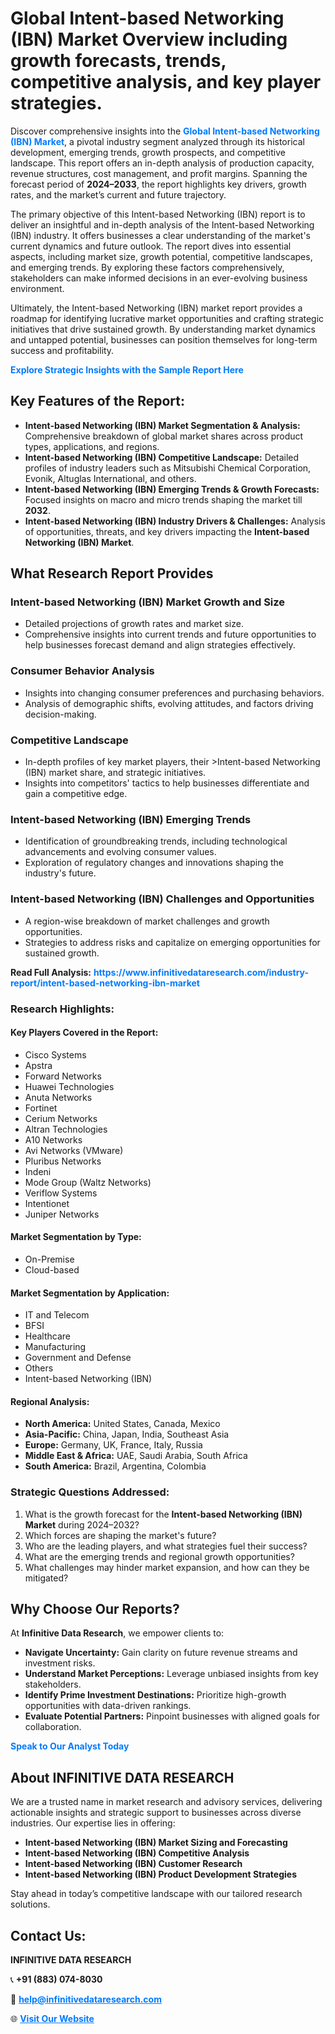 <h1>Global Intent-based Networking (IBN) Market Overview including growth forecasts, trends, competitive analysis, and key player strategies.</h1>
<p>
Discover comprehensive insights into the 
<a href="https://www.infinitivedataresearch.com/industry-report/intent-based-networking-ibn-market" rel="dofollow" style="color: #007BFF; text-decoration: none;"><strong>Global Intent-based Networking (IBN) Market</strong></a>, a pivotal industry segment analyzed through its historical development, emerging trends, growth prospects, and competitive landscape. This report offers an in-depth analysis of production capacity, revenue structures, cost management, and profit margins. Spanning the forecast period of <strong>2024–2033</strong>, the report highlights key drivers, growth rates, and the market’s current and future trajectory.
</p>
<p>
The primary objective of this Intent-based Networking (IBN) report is to deliver an insightful and in-depth analysis of the Intent-based Networking (IBN) industry. It offers businesses a clear understanding of the market's current dynamics and future outlook. The report dives into essential aspects, including market size, growth potential, competitive landscapes, and emerging trends. By exploring these factors comprehensively, stakeholders can make informed decisions in an ever-evolving business environment.
</p>
<p>
Ultimately, the Intent-based Networking (IBN) market report provides a roadmap for identifying lucrative market opportunities and crafting strategic initiatives that drive sustained growth. By understanding market dynamics and untapped potential, businesses can position themselves for long-term success and profitability.
</p>
<p>
<a href="https://www.infinitivedataresearch.com/request-sample/reportId=112171" style="color: #007BFF; text-decoration: none;"><strong>Explore Strategic Insights with the Sample Report Here</strong></a>
</p>

<h2>Key Features of the Report:</h2>
<ul>
<li><strong>Intent-based Networking (IBN) Market Segmentation & Analysis:</strong> Comprehensive breakdown of global market shares across product types, applications, and regions.</li>
<li><strong>Intent-based Networking (IBN) Competitive Landscape:</strong> Detailed profiles of industry leaders such as Mitsubishi Chemical Corporation, Evonik, Altuglas International, and others.</li>
<li><strong>Intent-based Networking (IBN) Emerging Trends & Growth Forecasts:</strong> Focused insights on macro and micro trends shaping the market till <strong>2032</strong>.</li>
<li><strong>Intent-based Networking (IBN) Industry Drivers & Challenges:</strong> Analysis of opportunities, threats, and key drivers impacting the <strong>Intent-based Networking (IBN) Market</strong>.</li>
</ul>

<h2>What Research Report Provides</h2>
<h3>Intent-based Networking (IBN) Market Growth and Size</h3>
<ul>
<li>Detailed projections of growth rates and market size.</li>
<li>Comprehensive insights into current trends and future opportunities to help businesses forecast demand and align strategies effectively.</li>
</ul>

<h3>Consumer Behavior Analysis</h3>
<ul>
<li>Insights into changing consumer preferences and purchasing behaviors.</li>
<li>Analysis of demographic shifts, evolving attitudes, and factors driving decision-making.</li>
</ul>

<h3>Competitive Landscape</h3>
<ul>
<li>In-depth profiles of key market players, their >Intent-based Networking (IBN) market share, and strategic initiatives.</li>
<li>Insights into competitors' tactics to help businesses differentiate and gain a competitive edge.</li>
</ul>

<h3>Intent-based Networking (IBN) Emerging Trends</h3>
<ul>
<li>Identification of groundbreaking trends, including technological advancements and evolving consumer values.</li>
<li>Exploration of regulatory changes and innovations shaping the industry's future.</li>
</ul>

<h3>Intent-based Networking (IBN) Challenges and Opportunities</h3>
<ul>
<li>A region-wise breakdown of market challenges and growth opportunities.</li>
<li>Strategies to address risks and capitalize on emerging opportunities for sustained growth.</li>
</ul>
<p><strong>Read Full Analysis:</strong> <a href="https://www.infinitivedataresearch.com/industry-report/intent-based-networking-ibn-market" rel="dofollow" style="color: #007BFF; text-decoration: none;"><strong>https://www.infinitivedataresearch.com/industry-report/intent-based-networking-ibn-market</strong></a></p>
<h3>Research Highlights:</h3>
<h4>Key Players Covered in the Report:</h4>
<ul><li>Cisco Systems</li><li>Apstra</li><li>Forward Networks</li><li>Huawei Technologies</li><li>Anuta Networks</li><li>Fortinet</li><li>Cerium Networks</li><li>Altran Technologies</li><li>A10 Networks</li><li>Avi Networks (VMware)</li><li>Pluribus Networks</li><li>Indeni</li><li>Mode Group (Waltz Networks)</li><li>Veriflow Systems</li><li>Intentionet</li><li>Juniper Networks</li></ul>
<h4>Market Segmentation by Type:</h4>
<ul><li>On-Premise</li><li>Cloud-based</li></ul>
<h4>Market Segmentation by Application:</h4>
<ul><li>IT and Telecom</li><li>BFSI</li><li>Healthcare</li><li>Manufacturing</li><li>Government and Defense</li><li>Others</li><li>Intent-based Networking (IBN)</li></ul>

<h4>Regional Analysis:</h4>
<ul>
<li><strong>North America:</strong> United States, Canada, Mexico</li>
<li><strong>Asia-Pacific:</strong> China, Japan, India, Southeast Asia</li>
<li><strong>Europe:</strong> Germany, UK, France, Italy, Russia</li>
<li><strong>Middle East & Africa:</strong> UAE, Saudi Arabia, South Africa</li>
<li><strong>South America:</strong> Brazil, Argentina, Colombia</li>
</ul>

<h3>Strategic Questions Addressed:</h3>
<ol>
<li>What is the growth forecast for the <strong>Intent-based Networking (IBN) Market</strong> during 2024–2032?</li>
<li>Which forces are shaping the market's future?</li>
<li>Who are the leading players, and what strategies fuel their success?</li>
<li>What are the emerging trends and regional growth opportunities?</li>
<li>What challenges may hinder market expansion, and how can they be mitigated?</li>
</ol>

<h2>Why Choose Our Reports?</h2>
<p>At <strong>Infinitive Data Research</strong>, we empower clients to:</p>
<ul>
<li><strong>Navigate Uncertainty:</strong> Gain clarity on future revenue streams and investment risks.</li>
<li><strong>Understand Market Perceptions:</strong> Leverage unbiased insights from key stakeholders.</li>
<li><strong>Identify Prime Investment Destinations:</strong> Prioritize high-growth opportunities with data-driven rankings.</li>
<li><strong>Evaluate Potential Partners:</strong> Pinpoint businesses with aligned goals for collaboration.</li>
</ul>
<p><a href="https://www.infinitivedataresearch.com/industry-report/intent-based-networking-ibn-market" rel="dofollow" style="color: #007BFF; text-decoration: none;"><strong>Speak to Our Analyst Today</strong></a></p>

<h2>About INFINITIVE DATA RESEARCH</h2>
<p>We are a trusted name in market research and advisory services, delivering actionable insights and strategic support to businesses across diverse industries. Our expertise lies in offering:</p>
<ul>
<li><strong>Intent-based Networking (IBN) Market Sizing and Forecasting</strong></li>
<li><strong>Intent-based Networking (IBN) Competitive Analysis</strong></li>
<li><strong>Intent-based Networking (IBN) Customer Research</strong></li>
<li><strong>Intent-based Networking (IBN) Product Development Strategies</strong></li>
</ul>
<p>Stay ahead in today’s competitive landscape with our tailored research solutions.</p>

<h2>Contact Us:</h2>
<p><strong>INFINITIVE DATA RESEARCH</strong></p>
<p>📞 <strong>+91 (883) 074-8030</strong></p>
<p>📧 <strong><a href="mailto:help@infinitivedataresearch.com" style="color: #007BFF;">help@infinitivedataresearch.com</a></strong></p>
<p>🌐 <strong><a href="https://www.infinitivedataresearch.com" rel="dofollow" style="color: #007BFF;">Visit Our Website</a></strong></p>